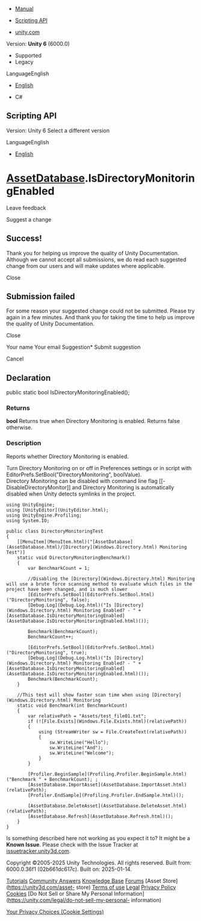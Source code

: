 [ ]()

  * [Manual](../Manual/index.html)
  * [Scripting API](../ScriptReference/index.html)

  * [unity.com](https://unity.com/)

Version: **Unity 6** (6000.0)

  * Supported
  * Legacy

LanguageEnglish

  * [English]()

  * C#

[ ](https://docs.unity3d.com)

## Scripting API

Version: Unity 6 Select a different version

LanguageEnglish

  * [English]()

#  [AssetDatabase](AssetDatabase.html).IsDirectoryMonitoringEnabled

Leave feedback

Suggest a change

## Success!

Thank you for helping us improve the quality of Unity Documentation. Although
we cannot accept all submissions, we do read each suggested change from our
users and will make updates where applicable.

Close

## Submission failed

For some reason your suggested change could not be submitted. Please <a>try
again</a> in a few minutes. And thank you for taking the time to help us
improve the quality of Unity Documentation.

Close

Your name Your email Suggestion* Submit suggestion

Cancel

[ ]()

## Declaration

public static bool IsDirectoryMonitoringEnabled();

### Returns

**bool** Returns true when Directory Monitoring is enabled. Returns false
otherwise.

### Description

Reports whether Directory Monitoring is enabled.

Turn Directory Monitoring on or off in Preferences settings or in script with
EditorPrefs.SetBool("DirectoryMonitoring", boolValue).  
Directory Monitoring can be disabled with command line flag
[[-DisableDirectoryMonitor]] and Directory Monitoring is automatically
disabled when Unity detects symlinks in the project.

    
    
    using UnityEngine;
    using [UnityEditor](UnityEditor.html);
    using UnityEngine.Profiling;
    using System.IO;  
      
    public class DirectoryMonitoringTest
    {
        [[MenuItem](MenuItem.html)("[AssetDatabase](AssetDatabase.html)/[Directory](Windows.Directory.html) Monitoring Test")]
        static void DirectoryMonitoringBenchmark()
        {
            var BenchmarkCount = 1;  
      
            //Disabling the [Directory](Windows.Directory.html) Monitoring will use a brute force scanning method to evaluate which files in the project have been changed, and is much slower
            [EditorPrefs.SetBool](EditorPrefs.SetBool.html)("DirectoryMonitoring", false);
            [Debug.Log](Debug.Log.html)("Is [Directory](Windows.Directory.html) Monitoring Enabled? - " + [AssetDatabase.IsDirectoryMonitoringEnabled](AssetDatabase.IsDirectoryMonitoringEnabled.html)());  
      
            Benchmark(BenchmarkCount);
            BenchmarkCount++;  
      
            [EditorPrefs.SetBool](EditorPrefs.SetBool.html)("DirectoryMonitoring", true);
            [Debug.Log](Debug.Log.html)("Is [Directory](Windows.Directory.html) Monitoring Enabled? - " + [AssetDatabase.IsDirectoryMonitoringEnabled](AssetDatabase.IsDirectoryMonitoringEnabled.html)());
            Benchmark(BenchmarkCount);
        }  
      
        //This test will show faster scan time when using [Directory](Windows.Directory.html) Monitoring
        static void Benchmark(int BenchmarkCount)
        {
            var relativePath = "Assets/test_file01.txt";
            if (![File.Exists](Windows.File.Exists.html)(relativePath))
            {
                using (StreamWriter sw = File.CreateText(relativePath))
                {
                    sw.WriteLine("Hello");
                    sw.WriteLine("And");
                    sw.WriteLine("Welcome");
                }
            }  
      
            [Profiler.BeginSample](Profiling.Profiler.BeginSample.html)("Benchmark " + BenchmarkCount); ;
            [AssetDatabase.ImportAsset](AssetDatabase.ImportAsset.html)(relativePath);
            [Profiler.EndSample](Profiling.Profiler.EndSample.html)();  
      
            [AssetDatabase.DeleteAsset](AssetDatabase.DeleteAsset.html)(relativePath);
            [AssetDatabase.Refresh](AssetDatabase.Refresh.html)();
        }
    }

Is something described here not working as you expect it to? It might be a
**Known Issue**. Please check with the Issue Tracker at
[issuetracker.unity3d.com](https://issuetracker.unity3d.com).

Copyright ©2005-2025 Unity Technologies. All rights reserved. Built from:
6000.0.36f1 (02b661dc617c). Built on: 2025-01-14.

[Tutorials](https://unity3d.com/learn) [Community
Answers](https://answers.unity3d.com) [Knowledge
Base](https://support.unity3d.com/hc/en-us)
[Forums](https://forum.unity3d.com) [Asset Store](https://unity3d.com/asset-
store) [Terms of use](https://docs.unity3d.com/Manual/TermsOfUse.html)
[Legal](https://unity.com/legal) [Privacy
Policy](https://unity.com/legal/privacy-policy)
[Cookies](https://unity.com/legal/cookie-policy) [Do Not Sell or Share My
Personal Information](https://unity.com/legal/do-not-sell-my-personal-
information)

[Your Privacy Choices (Cookie Settings)](javascript:void\(0\);)

